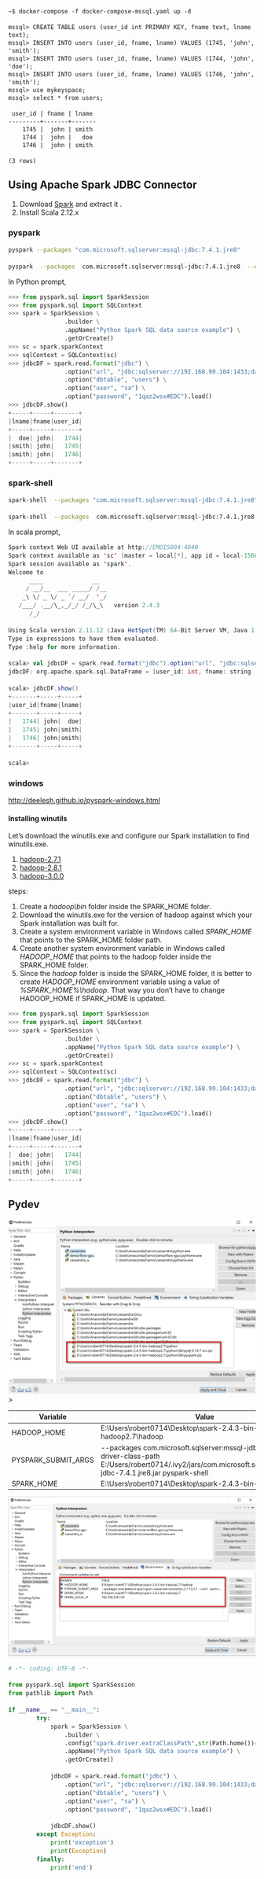 
```
~$ docker-compose -f docker-compose-mssql.yaml up -d

mssql> CREATE TABLE users (user_id int PRIMARY KEY, fname text, lname text);
mssql> INSERT INTO users (user_id, fname, lname) VALUES (1745, 'john', 'smith');
mssql> INSERT INTO users (user_id, fname, lname) VALUES (1744, 'john', 'doe');
mssql> INSERT INTO users (user_id, fname, lname) VALUES (1746, 'john', 'smith');
mssql> use mykeyspace;
mssql> select * from users;

 user_id | fname | lname
---------+-------+-------
    1745 |  john | smith
    1744 |  john |   doe
    1746 |  john | smith

(3 rows)
```

## Using Apache Spark JDBC Connector
1. Download [Spark](http://apache.stu.edu.tw/spark/spark-2.4.3/spark-2.4.3-bin-hadoop2.7.tgz) and extract it .
1. Install Scala 2.12.x

### pyspark

```bash
pyspark --packages "com.microsoft.sqlserver:mssql-jdbc:7.4.1.jre8"      --driver-class-path  "E:/Users/robert0714/.ivy2/jars/com.microsoft.sqlserver_mssql-jdbc-7.4.1.jre8.jar"

pyspark  --packages  com.microsoft.sqlserver:mssql-jdbc:7.4.1.jre8  --driver-class-path  ${USERHOME}/.ivy2/jars/com.microsoft.sqlserver_mssql-jdbc-7.4.1.jre8.jar
```
In Python prompt,

```python
>>> from pyspark.sql import SparkSession
>>> from pyspark.sql import SQLContext
>>> spark = SparkSession \
                .builder \
                .appName("Python Spark SQL data source example") \
                .getOrCreate()
>>> sc = spark.sparkContext
>>> sqlContext = SQLContext(sc)
>>> jdbcDF = spark.read.format("jdbc") \
                .option("url", "jdbc:sqlserver://192.168.99.104:1433;databaseName=master") \
                .option("dbtable", "users") \
                .option("user", "sa") \
                .option("password", "1qaz2wsx#EDC").load()
>>> jdbcDF.show()
+-----+-----+-------+
|lname|fname|user_id|
+-----+-----+-------+
|  doe| john|   1744|
|smith| john|   1745|
|smith| john|   1746|
+-----+-----+-------+
```

### spark-shell 

```bash
spark-shell  --packages "com.microsoft.sqlserver:mssql-jdbc:7.4.1.jre8"      --driver-class-path  "E:/Users/robert0714/.ivy2/jars/com.microsoft.sqlserver_mssql-jdbc-7.4.1.jre8.jar"

spark-shell  --packages  com.microsoft.sqlserver:mssql-jdbc:7.4.1.jre8  --driver-class-path  ${USERHOME}/.ivy2/jars/com.microsoft.sqlserver_mssql-jdbc-7.4.1.jre8.jar
```

In scala prompt,

```scala
Spark context Web UI available at http://EMOIS004:4040
Spark context available as 'sc' (master = local[*], app id = local-1566737877821).
Spark session available as 'spark'.
Welcome to
      ____              __
     / __/__  ___ _____/ /__
    _\ \/ _ \/ _ `/ __/  '_/
   /___/ .__/\_,_/_/ /_/\_\   version 2.4.3
      /_/

Using Scala version 2.11.12 (Java HotSpot(TM) 64-Bit Server VM, Java 1.8.0_161)
Type in expressions to have them evaluated.
Type :help for more information.

scala> val jdbcDF = spark.read.format("jdbc").option("url", "jdbc:sqlserver://192.168.99.104:1433;databaseName=master").option("dbtable", "users").option("user", "sa").option("password", "1qaz2wsx#EDC").load()
jdbcDF: org.apache.spark.sql.DataFrame = [user_id: int, fname: string ... 1 more field]

scala> jdbcDF.show()
+-------+-----+-----+
|user_id|fname|lname|
+-------+-----+-----+
|   1744| john|  doe|
|   1745| john|smith|
|   1746| john|smith|
+-------+-----+-----+

scala>
``` 


### windows
http://deelesh.github.io/pyspark-windows.html

#### Installing winutils
Let’s download the winutils.exe and configure our Spark installation to find winutils.exe.
1.  [hadoop-2.7.1](https://github.com/steveloughran/winutils/raw/master/hadoop-2.7.1/bin/winutils.exe)
1.  [hadoop-2.8.1](https://github.com/steveloughran/winutils/raw/master/hadoop-2.8.1/winutils.exe)
1.  [hadoop-3.0.0](https://github.com/steveloughran/winutils/raw/master/hadoop-3.0.0/bin/winutils.exe)

steps:
1.  Create a *hadoop\bin* folder inside the SPARK_HOME folder.
1.  Download the winutils.exe for the version of hadoop against which your Spark installation was built for.
1.  Create a system environment variable in Windows called *SPARK_HOME* that points to the SPARK_HOME folder path. 
1.  Create another system environment variable in Windows called *HADOOP_HOME* that points to the hadoop folder inside the SPARK_HOME folder.
1.  Since the *hadoop* folder is inside the SPARK_HOME folder, it is better to create *HADOOP_HOME* environment variable using a value of *%SPARK_HOME%\hadoop*. That way you don’t have to change HADOOP_HOME if SPARK_HOME is updated.

``` python
>>> from pyspark.sql import SparkSession
>>> from pyspark.sql import SQLContext
>>> spark = SparkSession \
                .builder \
                .appName("Python Spark SQL data source example") \
                .getOrCreate()
>>> sc = spark.sparkContext
>>> sqlContext = SQLContext(sc)
>>> jdbcDF = spark.read.format("jdbc") \
                .option("url", "jdbc:sqlserver://192.168.99.104:1433;databaseName=master") \
                .option("dbtable", "users") \
                .option("user", "sa") \
                .option("password", "1qaz2wsx#EDC").load()
>>> jdbcDF.show()
+-----+-----+-------+
|lname|fname|user_id|
+-----+-----+-------+
|  doe| john|   1744|
|smith| john|   1745|
|smith| john|   1746|
+-----+-----+-------+
```

## Pydev

<img src ="../ch05/pydev/pydev_lib.png" />>


| Variable | Value |
| --- | --- |
| HADOOP_HOME | E:\Users\robert0714\Desktop\spark-2.4.3-bin-hadoop2.7\hadoop |
| PYSPARK_SUBMIT_ARGS | --packages com.microsoft.sqlserver:mssql-jdbc:7.4.1.jre8   --driver-class-path E:/Users/robert0714/.ivy2/jars/com.microsoft.sqlserver_mssql-jdbc-7.4.1.jre8.jar   pyspark-shell |
| SPARK_HOME | E:\Users\robert0714\Desktop\spark-2.4.3-bin-hadoop2.7 |


<img src ="../ch05/pydev/pydev_env.png" />

```Python
# -*- coding: UTF-8 -*-

from pyspark.sql import SparkSession
from pathlib import Path

if __name__ == "__main__": 
        try: 
            spark = SparkSession \
                .builder \
                .config("spark.driver.extraClassPath",str(Path.home())+"/.ivy2/jars/com.microsoft.sqlserver_mssql-jdbc-7.4.1.jre8.jar") \
                .appName("Python Spark SQL data source example") \
                .getOrCreate()
            
            jdbcDF = spark.read.format("jdbc") \
                .option("url", "jdbc:sqlserver://192.168.99.104:1433;databaseName=master") \
                .option("dbtable", "users") \
                .option("user", "sa") \
                .option("password", "1qaz2wsx#EDC").load()
                
            jdbcDF.show()
        except Exception: 
            print('exception')
            print(Exception)
        finally:
            print('end')
```
